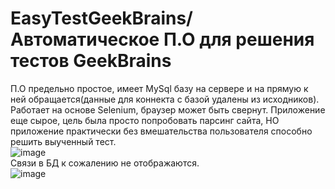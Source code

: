 # EasyTestGeekBrains/Автоматическое П.О для решения тестов GeekBrains
П.О предельно простое, имеет MySql базу на сервере и на прямую к ней обращается(данные для коннекта с базой удалены из исходников).
Работает на основе Selenium, браузер может быть свернут. Приложение еще сырое, цель была просто попробовать парсинг сайта, НО приложение практически без вмешательства пользователя способно решить выученный тест.\
![image](https://user-images.githubusercontent.com/108361246/191976825-5a9f9b72-5467-47d8-a7da-314898fd3456.png)\
Связи в БД к сожалению не отображаются.\
![image](https://user-images.githubusercontent.com/108361246/191978858-7dc02824-7b3a-4920-8c85-eb1a54279af0.png)
